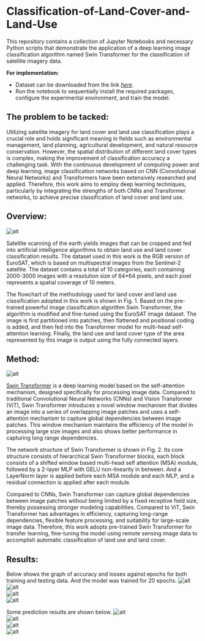 # Classification-of-Land-Cover-and-Land-Use
This repository contains a collection of Jupyter Notebooks and necessary Python scripts that demonstrate the application of a deep learning image classification algorithm named Swin Transformer for the classification of satellite imagery data. <br/>

**For implementation:**
* Dataset can be downloaded from the link [*here*](https://github.com/phelber/eurosat?tab=readme-ov-file).
* Run the notebook to sequentially install the required packages, configure the experimental environment, and train the model.

## The problem to be tacked:
Utilizing satellite imagery for land cover and land use classification plays a crucial role and holds significant meaning in fields such as environmental management, land planning, agricultural development, and natural resource conservation. However, the spatial distribution of different land cover types is complex, making the improvement of classification accuracy a challenging task. With the continuous development of computing power and deep learning, image classification networks based on CNN (Convolutional Neural Networks) and Transformers have been extensively researched and applied. Therefore, this work aims to employ deep learning techniques, particularly by integrating the strengths of both CNNs and Transformer networks, to achieve precise classification of land cover and land use. <br/>

## Overview:
![alt](data/overview.png "Figure 1.  Illustration of the classification of land cover and land use.")

Satellite scanning of the earth yields images that can be cropped and fed into artificial intelligence algorithms to obtain land use and land cover classification results. The dataset used in this work is the RGB version of EuroSAT, which is based on multispectral images from the Sentinel-2 satellite. The dataset contains a total of 10 categories, each containing 2000-3000 images with a resolution size of 64*64 pixels, and each pixel represents a spatial coverage of 10 meters.

The flowchart of the methodology used for land cover and land use classification adopted in this work is shown in Fig. 1. Based on the pre-trained powerful image classification algorithm Swin Transformer, the algorithm is modified and fine-tuned using the EuroSAT image dataset. The image is first partitioned into patches, then flattened and positional coding is added, and then fed into the Transformer model for multi-head self-attention learning. Finally, the land use and land cover type of the area represented by this image is output using the fully connected layers.

## Method:
![alt](data/SwinTransformer.png "Figure 2.  The architecture of a Swin Transformer (tiny version).")

[Swin Transformer](https://github.com/microsoft/Swin-Transformer) is a deep learning model based on the self-attention mechanism, designed specifically for processing image data. Compared to traditional Convolutional Neural Networks (CNNs) and Vision Transformer (ViT), Swin Transformer introduces a novel window mechanism that divides an image into a series of overlapping image patches and uses a self-attention mechanism to capture global dependencies between image patches. This window mechanism maintains the efficiency of the model in processing large size images and also shows better performance in capturing long range dependencies.

The network structure of Swin Transformer is shown in Fig. 2. Its core structure consists of hierarchical Swin Transformer blocks, each block consists of a shifted window based multi-head self attention (MSA) module, followed by a 2-layer MLP with GELU non-linearity in between. And a LayerNorm  layer is applied before each MSA module and each MLP, and a residual connection is applied after each module.

Compared to CNNs, Swin Transformer can capture global dependencies between image patches without being limited by a fixed receptive field size, thereby possessing stronger modeling capabilities. Compared to ViT, Swin Transformer has advantages in efficiency, capturing long-range dependencies, flexible feature processing, and suitability for large-scale image data. Therefore, this work adopts pre-trained Swin Transformer for transfer learning, fine-tuning the model using remote sensing image data to accomplish automatic classification of land use and land cover.

## Results:
Below shows the graph of accuracy and losses against epochs for both training and testing data. And the model was trained for 20 epochs.
![alt](data/train_acc.png "Figure 3. The prediction accuracy of the model on the training set")  <br/>
![alt](data/train_loss.png "Figure 4. The loss curve of the model on the training set.")  <br/>
![alt](data/train_acc.png "Figure 5. The prediction accuracy of the model on the test set")  <br/>
![alt](data/train_acc.png "Figure 6. The loss curve of the model on the training set.")  <br/>

Some prediction results are shown below.
![alt](data/test1.png "Figure 7. The prediction result of the input image")  <br/>
![alt](data/test2.png "Figure 8. The prediction result of the input image")  <br/>
![alt](data/test3.png "Figure 9. The prediction result of the input image")  <br/>
![alt](data/test4.png "Figure 10. The prediction result of the input image")  <br/>
